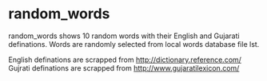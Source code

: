 # random_words
random_words shows 10 random words with their English and Gujarati definations. 
Words are randomly selected from local words database file lst.

English definations are scrapped from http://dictionary.reference.com/
Gujrati definations are scrapped from http://www.gujaratilexicon.com/
